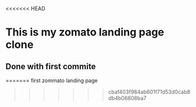 <<<<<<< HEAD
# This is my zomato landing page clone

## Done with first commite
=======
first zommato landing page

>>>>>>> cbaf403f984ab601f71d53d0cab8db4b06808ba7

